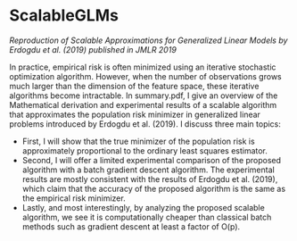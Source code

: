 # ScalableGLMs
*Reproduction of Scalable Approximations for Generalized Linear Models by Erdogdu et al. (2019) published in JMLR 2019* 

In practice, empirical risk is often minimized using an iterative stochastic optimization algorithm. However, when the number of observations grows much
larger than the dimension of the feature space, these iterative algorithms become intractable. In summary.pdf, I give an overview of the Mathematical derivation and experimental results of a scalable algorithm that approximates the population risk minimizer in generalized linear problems introduced by Erdogdu et al. (2019). I discuss three main topics: 
- First, I will show that the true minimizer of the population risk is approximately proportional to
the ordinary least squares estimator. 
- Second, I will offer a limited experimental comparison of
the proposed algorithm with a batch gradient descent algorithm. The experimental results are
mostly consistent with the results of Erdogdu et al. (2019), which claim that the accuracy of the
proposed algorithm is the same as the empirical risk minimizer. 
- Lastly, and most interestingly, by analyzing the proposed scalable algorithm, we see it is computationally cheaper than classical
batch methods such as gradient descent at least a factor of O(p).
